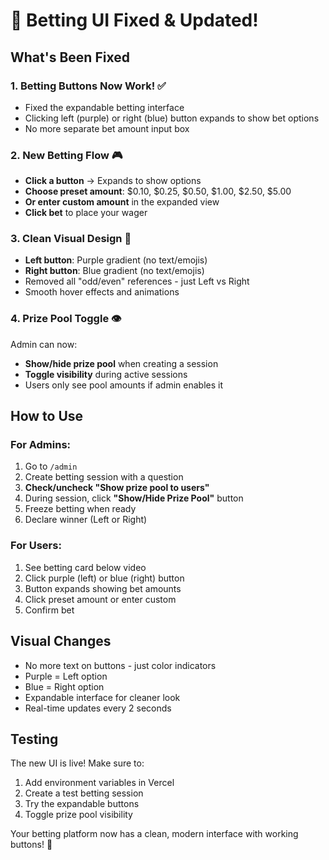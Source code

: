 # 🎉 Betting UI Fixed & Updated!

## What's Been Fixed

### 1. Betting Buttons Now Work! ✅
- Fixed the expandable betting interface
- Clicking left (purple) or right (blue) button expands to show bet options
- No more separate bet amount input box

### 2. New Betting Flow 🎮
- **Click a button** → Expands to show options
- **Choose preset amount**: $0.10, $0.25, $0.50, $1.00, $2.50, $5.00
- **Or enter custom amount** in the expanded view
- **Click bet** to place your wager

### 3. Clean Visual Design 🎨
- **Left button**: Purple gradient (no text/emojis)
- **Right button**: Blue gradient (no text/emojis)
- Removed all "odd/even" references - just Left vs Right
- Smooth hover effects and animations

### 4. Prize Pool Toggle 👁️
Admin can now:
- **Show/hide prize pool** when creating a session
- **Toggle visibility** during active sessions
- Users only see pool amounts if admin enables it

## How to Use

### For Admins:
1. Go to `/admin`
2. Create betting session with a question
3. **Check/uncheck "Show prize pool to users"**
4. During session, click **"Show/Hide Prize Pool"** button
5. Freeze betting when ready
6. Declare winner (Left or Right)

### For Users:
1. See betting card below video
2. Click purple (left) or blue (right) button
3. Button expands showing bet amounts
4. Click preset amount or enter custom
5. Confirm bet

## Visual Changes
- No more text on buttons - just color indicators
- Purple = Left option
- Blue = Right option
- Expandable interface for cleaner look
- Real-time updates every 2 seconds

## Testing
The new UI is live! Make sure to:
1. Add environment variables in Vercel
2. Create a test betting session
3. Try the expandable buttons
4. Toggle prize pool visibility

Your betting platform now has a clean, modern interface with working buttons! 🚀

